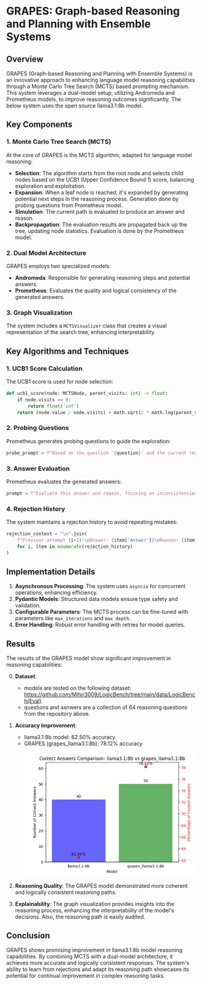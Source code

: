 # GRAPES: Graph-based Reasoning and Planning with Ensemble Systems

## Overview
GRAPES (Graph-based Reasoning and Planning with Ensemble Systems) is an innovative approach to enhancing language model reasoning capabilities through a Monte Carlo Tree Search (MCTS) based prompting mechanism. This system leverages a dual-model setup, utilizing Andromeda and Prometheus models, to improve reasoning outcomes significantly. The below system uses the open source llama3.1:8b model.

## Key Components

### 1. Monte Carlo Tree Search (MCTS)
At the core of GRAPES is the MCTS algorithm, adapted for language model reasoning:
- **Selection**: The algorithm starts from the root node and selects child nodes based on the UCB1 (Upper Confidence Bound 1) score, balancing exploration and exploitation.
- **Expansion**: When a leaf node is reached, it's expanded by generating potential next steps in the reasoning process. Generation done by probing questions from Prometheus model. 
- **Simulation**: The current path is evaluated to produce an answer and reason.
- **Backpropagation**: The evaluation results are propagated back up the tree, updating node statistics. Evaluation is done by the Prometheus model.

### 2. Dual Model Architecture
GRAPES employs two specialized models:
- **Andromeda**: Responsible for generating reasoning steps and potential answers.
- **Prometheus**: Evaluates the quality and logical consistency of the generated answers.

### 3. Graph Visualization
The system includes a `MCTSVisualizer` class that creates a visual representation of the search tree, enhancing interpretability.

## Key Algorithms and Techniques

### 1. UCB1 Score Calculation
The UCB1 score is used for node selection:
```python
def ucb1_score(node: MCTSNode, parent_visits: int) -> float:
    if node.visits == 0:
        return float('inf')
    return (node.value / node.visits) + math.sqrt(2 * math.log(parent_visits) / node.visits)
```

### 2. Probing Questions
Prometheus generates probing questions to guide the exploration:
```python
probe_prompt = f"Based on the question '{question}' and the current reasoning path:\n{' -> '.join(path)}\nGenerate a probing question that could lead to insightful next steps in the reasoning process."
```

### 3. Answer Evaluation
Prometheus evaluates the generated answers:
```python
prompt = f"Evaluate this answer and reason, focusing on inconsistencies or logical errors:\nAnswer: {answer}\nReason: {reason}\n Original question:{question}\n Is this answer logically consistent and correct?"
```

### 4. Rejection History
The system maintains a rejection history to avoid repeating mistakes:
```python
rejection_context = "\n".join(
    f"Previous attempt {i+1}:\nAnswer: {item['Answer']}\nReason: {item['Reason']}\nRejection: {item['Rejection']}"
    for i, item in enumerate(rejection_history)
)
```

## Implementation Details

1. **Asynchronous Processing**: The system uses `asyncio` for concurrent operations, enhancing efficiency.
2. **Pydantic Models**: Structured data models ensure type safety and validation.
3. **Configurable Parameters**: The MCTS process can be fine-tuned with parameters like `max_iterations` and `max_depth`.
4. **Error Handling**: Robust error handling with retries for model queries.

## Results

The results of the GRAPES model show significant improvement in reasoning capabilities:

0. **Dataset**:
    - models are tested on the following dataset: https://github.com/Mihir3009/LogicBench/tree/main/data/LogicBench(Eval)
    - questions and asnwers are a collection of 64 reasoning questions from the repository above. 

1. **Accuracy Improvement**: 
   - llama3.1:8b model: 62.50% accuracy
   - GRAPES (grapes_llama3.1:8b): 78.12% accuracy
   ![Accuracy Improvement](results/results.png)

2. **Reasoning Quality**: The GRAPES model demonstrated more coherent and logically consistent reasoning paths.

3. **Explainability**: The graph visualization provides insights into the reasoning process, enhancing the interpretability of the model's decisions. Also, the reasoning path is easily audited.

## Conclusion

GRAPES shows promising improvement in llama3.1:8b model reasoning capaibilities. By combining MCTS with a dual-model architecture, it achieves more accurate and logically consistent responses. The system's ability to learn from rejections and adapt its reasoning path showcases its potential for continual improvement in complex reasoning tasks.